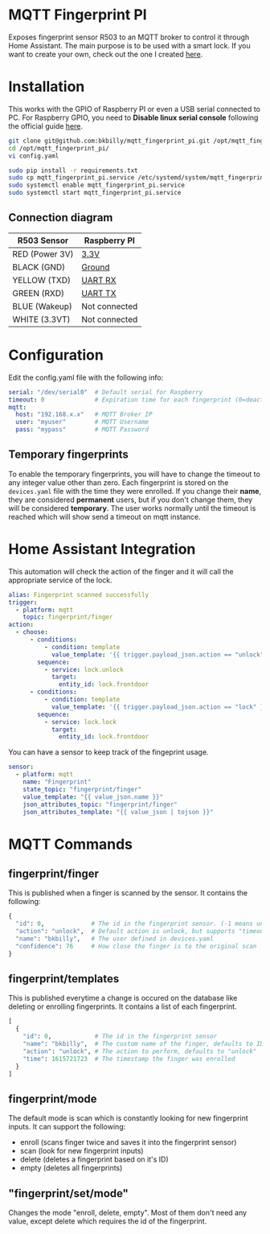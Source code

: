 # MQTT Fingerprint PI
Exposes fingerprint sensor R503 to an MQTT broker to control it through Home Assistant. The main purpose is to be used with a smart lock. If you want to create your own, check out the one I created [here](https://community.home-assistant.io/t/smart-lock-with-gears).


# Installation
This works with the GPIO of Raspberry PI or even a USB serial connected to PC. For Raspberry GPIO, you need to **Disable linux serial console** following the official guide [here](https://www.raspberrypi.org/documentation/configuration/uart.md).

```bash
git clone git@github.com:bkbilly/mqtt_fingerprint_pi.git /opt/mqtt_fingerprint_pi
cd /opt/mqtt_fingerprint_pi/
vi config.yaml

sudo pip install -r requirements.txt
sudo cp mqtt_fingerprint_pi.service /etc/systemd/system/mqtt_fingerprint_pi.service
sudo systemctl enable mqtt_fingerprint_pi.service
sudo systemctl start mqtt_fingerprint_pi.service
```

## Connection diagram
|     R503 Sensor      |     Raspberry PI     |
| -------------------- | ------------------------- |
| RED (Power 3V)       | [3.3V](https://pinout.xyz/pinout/3v3_power)  |
| BLACK (GND)          | [Ground](https://pinout.xyz/pinout/ground)  |
| YELLOW (TXD)         | [UART RX](https://pinout.xyz/pinout/pin10_gpio15)  |
| GREEN (RXD)          | [UART TX](https://pinout.xyz/pinout/pin8_gpio14)  |
| BLUE (Wakeup)        | Not connected  |
| WHITE (3.3VT)        | Not connected  |


# Configuration
Edit the config.yaml file with the following info:
```yaml
serial: "/dev/serial0"  # Default serial for Raspberry
timeout: 0              # Expiration time for each fingerprint (0=deactivate)
mqtt:
  host: "192.168.x.x"   # MQTT Broker IP
  user: "myuser"        # MQTT Username
  pass: "mypass"        # MQTT Password
```
## Temporary fingerprints
To enable the temporary fingerprints, you will have to change the timeout to any integer value other than zero.
Each fingerprint is stored on the `devices.yaml` file with the time they were enrolled.
If you change their **name**, they are considered **permanent** users, but if you don't change them, they will be considered **temporary**.
The user works normally until the timeout is reached which will show send a timeout on mqtt instance.

# Home Assistant Integration
This automation will check the action of the finger and it will call the appropriate service of the lock.
```yaml
alias: Fingerprint scanned successfully
trigger:
  - platform: mqtt
    topic: fingerprint/finger
action:
  - choose:
      - conditions:
          - condition: template
            value_template: '{{ trigger.payload_json.action == "unlock" }}'
        sequence:
          - service: lock.unlock
            target:
              entity_id: lock.frontdoor
      - conditions:
          - condition: template
            value_template: '{{ trigger.payload_json.action == "lock" }}'
        sequence:
          - service: lock.lock
            target:
              entity_id: lock.frontdoor
```

You can have a sensor to keep track of the fingeprint usage.
```yaml
sensor:
  - platform: mqtt
    name: "Fingerprint"
    state_topic: "fingerprint/finger"
    value_template: "{{ value_json.name }}"
    json_attributes_topic: "fingerprint/finger"
    json_attributes_template: "{{ value_json | tojson }}"
```


# MQTT Commands

## fingerprint/finger
This is published when a finger is scanned by the sensor. It contains the following:
```python
{
  "id": 0,             # The id in the fingerprint sensor. (-1 means unauthorized user)
  "action": "unlock",  # Default action is unlock, but supports "timeout, unauthorized, unlock, lock"
  "name": "bkbilly",   # The user defined in devices.yaml
  "confidence": 76     # How close the finger is to the original scan
}
```

## fingerprint/templates
This is published everytime a change is occured on the database like deleting or enrolling fingerprints.
It contains a list of each fingerprint.
```python
[
  {
    "id": 0,            # The id in the fingerprint sensor
    "name": "bkbilly",  # The custom name of the finger, defaults to ID value
    "action": "unlock", # The action to perform, defaults to "unlock"
    "time": 1615721723  # The timestamp the finger was enrolled
  }
]
```

## fingerprint/mode
The default mode is scan which is constantly looking for new fingerprint inputs. It can support the following: 
  - enroll (scans finger twice and saves it into the fingerprint sensor)
  - scan (look for new fingerprint inputs)
  - delete (deletes a fingerprint based on it's ID)
  - empty (deletes all fingerprints)

## "fingerprint/set/mode"
Changes the mode "enroll, delete, empty". Most of them don't need any value, except delete which requires the id of the fingerprint.


